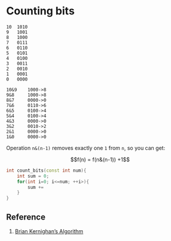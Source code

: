 # Counting bits

``` binary
10  1010
9   1001
8   1000
7   0111
6   0110
5   0101
4   0100
3   0011
2   0010
1   0001
0   0000
```

``` binary
10&9    1000->8
9&8     1000->8
8&7     0000->0
7&6     0110->6
6&5     0100->4
5&4     0100->4
4&3     0000->0
3&2     0010->2
2&1     0000->0
1&0     0000->0
```

Operation `n&(n-1)` removes exactly one `1` from `n`, so you can get:

```math
f(n) = f(n&(n-1)) +1
```

```cpp
int count_bits(const int num){
    int sum = 0;
    for(int i=0; i<=num; ++i>){
        sum += 
    }
}
```

## Reference

1. [Brian Kernighan’s Algorithm](https://medium.com/@sanchit3b/brian-kernighans-algorithm-9e0ca5989148)
